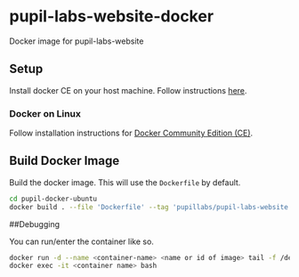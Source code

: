 # pupil-labs-website-docker
Docker image for pupil-labs-website 

## Setup

Install docker CE on your host machine. Follow instructions [here](https://docs.docker.com/install/). 

### Docker on Linux

Follow installation instructions for [Docker Community Edition (CE)](https://docs.docker.com/engine/installation/linux/docker-ce/ubuntu/). 

## Build Docker Image

Build the docker image. This will use the `Dockerfile` by default.

```bash
cd pupil-docker-ubuntu
docker build . --file 'Dockerfile' --tag 'pupillabs/pupil-labs-website:1.0'
```

##Debugging

You can run/enter the container like so.

```bash
docker run -d --name <container-name> <name or id of image> tail -f /dev/null   
docker exec -it <container name> bash
```